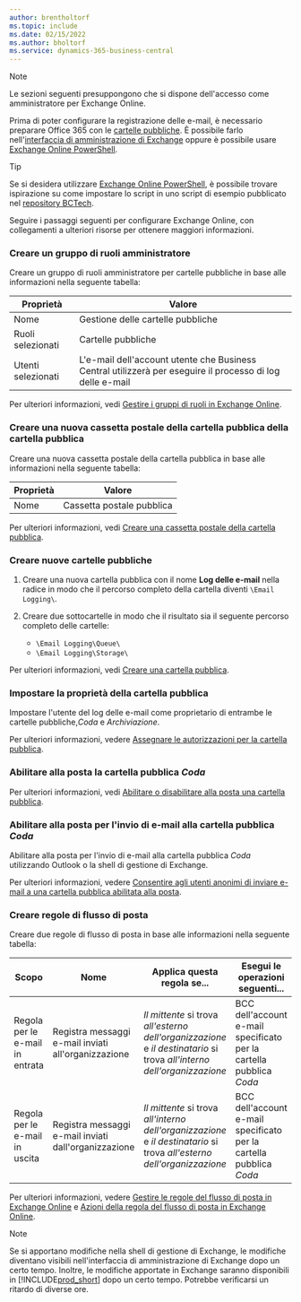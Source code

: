 ```yaml
---
author: brentholtorf
ms.topic: include
ms.date: 02/15/2022
ms.author: bholtorf
ms.service: dynamics-365-business-central
---
```


> [!NOTE]
> Le sezioni seguenti presuppongono che si dispone dell'accesso come amministratore per Exchange Online.

Prima di poter configurare la registrazione delle e-mail, è necessario preparare Office 365 con le [cartelle pubbliche](/exchange/collaboration-exo/public-folders/public-folders). È possibile farlo nell'[interfaccia di amministrazione di Exchange](/exchange/exchange-admin-center?preserve-view=true) oppure è possibile usare [Exchange Online PowerShell](/powershell/exchange/exchange-online-powershell?view=exchange-ps&?preserve-view=true).

> [!TIP]
> Se si desidera utilizzare [Exchange Online PowerShell](/powershell/exchange/exchange-online-powershell?view=exchange-ps&preserve-view=true), è possibile trovare ispirazione su come impostare lo script in uno script di esempio pubblicato nel [repository BCTech](https://github.com/microsoft/BCTech/tree/master/samples/EmailLogging).

Seguire i passaggi seguenti per configurare Exchange Online, con collegamenti a ulteriori risorse per ottenere maggiori informazioni.

### <a name="create-an-admin-role-group"></a>Creare un gruppo di ruoli amministratore

Creare un gruppo di ruoli amministratore per cartelle pubbliche in base alle informazioni nella seguente tabella:

|Proprietà        |Valore                     |
|----------------|--------------------------|
|Nome            |Gestione delle cartelle pubbliche |
|Ruoli selezionati  |Cartelle pubbliche            |
|Utenti selezionati  |L'e-mail dell'account utente che Business Central utilizzerà per eseguire il processo di log delle e-mail|

Per ulteriori informazioni, vedi [Gestire i gruppi di ruoli in Exchange Online](/exchange/permissions-exo/role-groups).

### <a name="create-a-new-public-folder-mailbox"></a>Creare una nuova cassetta postale della cartella pubblica della cartella pubblica

Creare una nuova cassetta postale della cartella pubblica in base alle informazioni nella seguente tabella:

|Proprietà        |Valore                     |
|----------------|--------------------------|
|Nome            |Cassetta postale pubblica            |

Per ulteriori informazioni, vedi [Creare una cassetta postale della cartella pubblica](/exchange/collaboration-exo/public-folders/create-public-folder-mailbox).

### <a name="create-new-public-folders"></a>Creare nuove cartelle pubbliche

1. Creare una nuova cartella pubblica con il nome **Log delle e-mail** nella radice in modo che il percorso completo della cartella diventi `\Email Logging\`.
2. Creare due sottocartelle in modo che il risultato sia il seguente percorso completo delle cartelle:

    - `\Email Logging\Queue\`
    - `\Email Logging\Storage\`

Per ulteriori informazioni, vedi [Creare una cartella pubblica](/exchange/collaboration-exo/public-folders/create-public-folder).

### <a name="set-public-folder-ownership"></a>Impostare la proprietà della cartella pubblica

Impostare l'utente del log delle e-mail come proprietario di entrambe le cartelle pubbliche,*Coda* e *Archiviazione*.

Per ulteriori informazioni, vedere [Assegnare le autorizzazioni per la cartella pubblica](/exchange/collaboration-exo/public-folders/set-up-public-folders#step-3-assign-permissions-to-the-public-folder).

### <a name="mail-enable-the-queue-public-folder"></a>Abilitare alla posta la cartella pubblica *Coda*

  Per ulteriori informazioni, vedi [Abilitare o disabilitare alla posta una cartella pubblica](/exchange/collaboration-exo/public-folders/enable-or-disable-mail-for-public-folder).

### <a name="mail-enable-sending-emails-to-the-queue-public-folder"></a>Abilitare alla posta per l'invio di e-mail alla cartella pubblica *Coda*

Abilitare alla posta per l'invio di e-mail alla cartella pubblica *Coda* utilizzando Outlook o la shell di gestione di Exchange.

Per ulteriori informazioni, vedere [Consentire agli utenti anonimi di inviare e-mail a una cartella pubblica abilitata alla posta](/exchange/collaboration-exo/public-folders/enable-or-disable-mail-for-public-folder#allow-anonymous-users-to-send-email-to-a-mail-enabled-public-folder?preserve-view=true).

### <a name="create-mail-flow-rules"></a>Creare regole di flusso di posta

Creare due regole di flusso di posta in base alle informazioni nella seguente tabella:

|Scopo  |Nome |Applica questa regola se...             |Esegui le operazioni seguenti...                          |
|---------|-----|----------------------------------|---------------------------------------------|
|Regola per le e-mail in entrata |Registra messaggi e-mail inviati all'organizzazione|*Il mittente* si trova *all'esterno dell'organizzazione* e *il destinatario* si trova *all'interno dell'organizzazione*|BCC dell'account e-mail specificato per la cartella pubblica *Coda*|
|Regola per le e-mail in uscita | Registra messaggi e-mail inviati dall'organizzazione |*Il mittente* si trova *all'interno dell'organizzazione* e *il destinatario* si trova *all'esterno dell'organizzazione*|BCC dell'account e-mail specificato per la cartella pubblica *Coda*|

Per ulteriori informazioni, vedere [Gestire le regole del flusso di posta in Exchange Online](/exchange/security-and-compliance/mail-flow-rules/manage-mail-flow-rules?preserve-view=true) e [Azioni della regola del flusso di posta in Exchange Online](/exchange/security-and-compliance/mail-flow-rules/mail-flow-rule-actions?preserve-view=true).

> [!NOTE]
> Se si apportano modifiche nella shell di gestione di Exchange, le modifiche diventano visibili nell'interfaccia di amministrazione di Exchange dopo un certo tempo. Inoltre, le modifiche apportate in Exchange saranno disponibili in [!INCLUDE[prod_short](prod_short.md)] dopo un certo tempo. Potrebbe verificarsi un ritardo di diverse ore.
